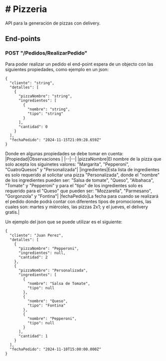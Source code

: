 # # Pizzeria
API para la generación de pizzas con delivery.

## End-points
### POST "/Pedidos/RealizarPedido"
Para poder realizar un pedido el end-point espera de un objecto con las siguientes propiedades, como ejemplo en un json:

    {
      "cliente": "string",
      "detalles": [
        {
          "pizzaNombre": "string",
          "ingredientes": [
            {
              "nombre": "string",
              "tipo": "string"
            }
          ],
          "cantidad": 0
        }
      ],
      "fechaPedido": "2024-11-15T21:09:28.659Z"
    }
Donde en algunas propiedades se debe tomar en cuenta:
|Propiedad|Observaciones  |
|--|--|
|pizzaNombre|El nombre de la pizza que solo acepta los siguinetes valores: "Margarita", "Pepperoni", "CuatroQuesos" y "Personalizada"|
|ingredientes|Esta lista de ingredientes es solo requerido al solicitar una pizza "Personalizada", donde el "nombre" de los ingredientes pueden ser: "Salsa de tomate", "Queso", "Albahaca", "Tomate" y "Pepperoni" y para el "tipo" de los ingredientes solo es requerido para el "Queso" que pueden ser: "Mozzarella", "Parmesano", "Gorgonzola" y "Fontina"|
|fechaPedido|La fecha para cuando se realizará el pedido donde podrá contar con diferentes tipos de promociones, las cuales son: martes y miércoles, las pizzas 2x1; y el jueves, el delivery gratis.|

Un ejemplo del json que se puede utilizar es el siguiente:

    {
      "cliente": "Juan Perez",
      "detalles": [
        {
          "pizzaNombre": "Pepperoni",
          "ingredientes": null,
          "cantidad": 2
        },
        {
          "pizzaNombre": "Personalizada",
          "ingredientes": [
            {
              "nombre": "Salsa de Tomate",
              "tipo": null
            },
            {
              "nombre": "Queso",
              "tipo": "Fontina"
            },
            {
              "nombre": "Pepperoni",
              "tipo": null
            }
          ],
          "cantidad": 1
        }
      ],
      "fechaPedido": "2024-11-10T15:00:00.000Z"
    }
